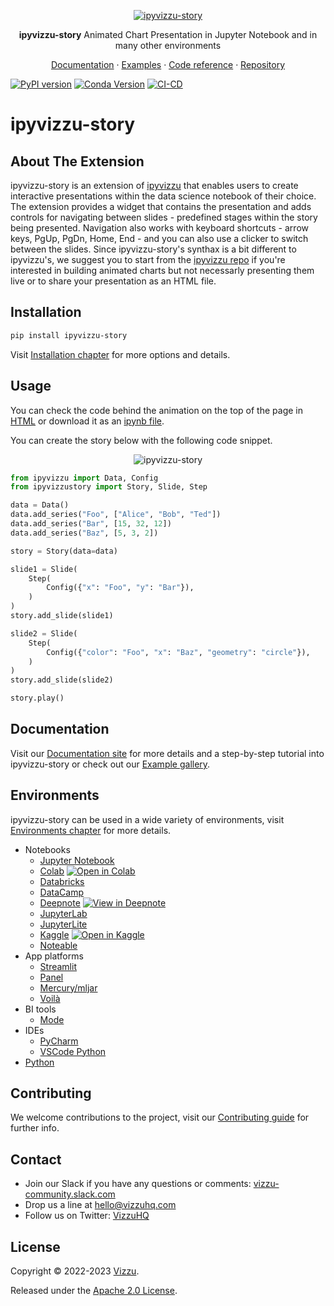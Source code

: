 <p align="center">
  <a href="https://ipyvizzu-story.vizzuhq.com">
    <img src="https://ipyvizzu-story.vizzuhq.com/assets/ipyvizzu-story.gif" alt="ipyvizzu-story" />
  </a>
  <p align="center"><b>ipyvizzu-story</b> Animated Chart Presentation in Jupyter Notebook and in many other environments</p>
  <p align="center">
    <a href="https://ipyvizzu-story.vizzuhq.com">Documentation</a>
    · <a href="https://ipyvizzu-story.vizzuhq.com/examples/index.html">Examples</a>
    · <a href="https://ipyvizzu-story.vizzuhq.com/reference/ipyvizzustory/index.html">Code reference</a>
    · <a href="https://github.com/vizzuhq/ipyvizzu-story">Repository</a>
  </p>
</p>

[![PyPI version](https://badge.fury.io/py/ipyvizzu-story.svg)](https://badge.fury.io/py/ipyvizzu-story)
[![Conda Version](https://img.shields.io/conda/vn/conda-forge/ipyvizzu-story.svg)](https://anaconda.org/conda-forge/ipyvizzu-story)
[![CI-CD](https://github.com/vizzuhq/ipyvizzu-story/actions/workflows/cicd.yml/badge.svg?branch=main)](https://github.com/vizzuhq/ipyvizzu-story/actions/workflows/cicd.yml)

# ipyvizzu-story

## About The Extension

ipyvizzu-story is an extension of
[ipyvizzu](https://github.com/vizzuhq/ipyvizzu) that enables users to create
interactive presentations within the data science notebook of their choice. The
extension provides a widget that contains the presentation and adds controls for
navigating between slides - predefined stages within the story being presented.
Navigation also works with keyboard shortcuts - arrow keys, PgUp, PgDn, Home,
End - and you can also use a clicker to switch between the slides. Since
ipyvizzu-story's synthax is a bit different to ipyvizzu's, we suggest you to
start from the [ipyvizzu repo](https://github.com/vizzuhq/ipyvizzu) if you're
interested in building animated charts but not necessarly presenting them live
or to share your presentation as an HTML file.

## Installation

```sh
pip install ipyvizzu-story
```

Visit
[Installation chapter](https://ipyvizzu-story.vizzuhq.com/installation.html) for
more options and details.

## Usage

You can check the code behind the animation on the top of the page in
[HTML](https://ipyvizzu-story.vizzuhq.com/examples/complex/complex.html) or
download it as an
[ipynb file](https://ipyvizzu-story.vizzuhq.com/examples/demo/ipyvizzu-story_example.ipynb).

You can create the story below with the following code snippet.

<p align="center">
  <img src="https://ipyvizzu-story.vizzuhq.com/assets/readme-example.gif" alt="ipyvizzu-story" />
</p>

```python
from ipyvizzu import Data, Config
from ipyvizzustory import Story, Slide, Step

data = Data()
data.add_series("Foo", ["Alice", "Bob", "Ted"])
data.add_series("Bar", [15, 32, 12])
data.add_series("Baz", [5, 3, 2])

story = Story(data=data)

slide1 = Slide(
    Step(
        Config({"x": "Foo", "y": "Bar"}),
    )
)
story.add_slide(slide1)

slide2 = Slide(
    Step(
        Config({"color": "Foo", "x": "Baz", "geometry": "circle"}),
    )
)
story.add_slide(slide2)

story.play()
```

## Documentation

Visit our [Documentation site](https://ipyvizzu-story.vizzuhq.com/index.html)
for more details and a step-by-step tutorial into ipyvizzu-story or check out
our [Example gallery](https://ipyvizzu-story.vizzuhq.com/examples/index.html).

## Environments

ipyvizzu-story can be used in a wide variety of environments, visit
[Environments chapter](https://ipyvizzu-story.vizzuhq.com/environments/index.html)
for more details.

- Notebooks
  - [Jupyter Notebook](https://ipyvizzu-story.vizzuhq.com/environments/jupyter/jupyternotebook.html)
  - [Colab](https://ipyvizzu-story.vizzuhq.com/environments/jupyter/colab.html)
    [![Open in Colab](https://colab.research.google.com/assets/colab-badge.svg)](https://colab.research.google.com/drive/1VnmuPHm7Ynk6aZiWN0QcnIqGGW5ODnFf?usp=sharing)
  - [Databricks](https://ipyvizzu-story.vizzuhq.com/environments/jupyter/databricks.html)
  - [DataCamp](https://ipyvizzu-story.vizzuhq.com/environments/jupyter/datacamp.html)
  - [Deepnote](https://ipyvizzu-story.vizzuhq.com/environments/jupyter/deepnote.html)
    [![View in Deepnote](https://deepnote.com/static/buttons/view-in-deepnote.svg)](https://deepnote.com/workspace/david-andras-vegh-bc03-79fd3a98-abaf-40c0-8b52-9f3e438a73fc/project/ipyvizzu-story-demo-11b5d5eb-7f68-44c4-b1a7-347fde1a8f64)
  - [JupyterLab](https://ipyvizzu-story.vizzuhq.com/environments/jupyter/jupyterlab.html)
  - [JupyterLite](https://ipyvizzu-story.vizzuhq.com/environments/jupyter/jupyterlite.html)
  - [Kaggle](https://ipyvizzu-story.vizzuhq.com/environments/jupyter/kaggle.html)
    [![Open in Kaggle](https://kaggle.com/static/images/open-in-kaggle.svg)](https://www.kaggle.com/dvidandrsvgh/ipyvizzu-story-demo)
  - [Noteable](https://ipyvizzu-story.vizzuhq.com/environments/jupyter/noteable.html)
- App platforms
  - [Streamlit](https://ipyvizzu-story.vizzuhq.com/environments/platform/streamlit.html)
  - [Panel](https://ipyvizzu-story.vizzuhq.com/environments/platform/panel.html)
  - [Mercury/mljar](https://ipyvizzu-story.vizzuhq.com/environments/platform/mercury.html)
  - [Voilà](https://ipyvizzu-story.vizzuhq.com/environments/platform/voila.html)
- BI tools
  - [Mode](https://ipyvizzu-story.vizzuhq.com/environments/jupyter/mode.html)
- IDEs
  - [PyCharm](https://ipyvizzu-story.vizzuhq.com/environments/jupyter/pycharm.html)
  - [VSCode Python](https://ipyvizzu-story.vizzuhq.com/environments/jupyter/vscode.html)
- [Python](https://ipyvizzu-story.vizzuhq.com/environments/python.html)

## Contributing

We welcome contributions to the project, visit our
[Contributing guide](https://ipyvizzu-story.vizzuhq.com/CONTRIBUTING.html) for
further info.

## Contact

- Join our Slack if you have any questions or comments:
  [vizzu-community.slack.com](https://join.slack.com/t/vizzu-community/shared_invite/zt-w2nqhq44-2CCWL4o7qn2Ns1EFSf9kEg)
- Drop us a line at hello@vizzuhq.com
- Follow us on Twitter: [VizzuHQ](https://twitter.com/VizzuHQ)

## License

Copyright © 2022-2023 [Vizzu](https://vizzuhq.com).

Released under the
[Apache 2.0 License](https://ipyvizzu-story.vizzuhq.com/LICENSE.html).
